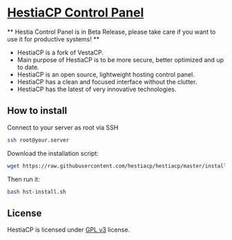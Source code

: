 [HestiaCP Control Panel](https://www.hestiacp.com/)
==================================================

** Hestia Control Panel is in Beta Release, please take care if you want to use it for productive systems! **

* HestiaCP is a fork of VestaCP.
* Main purpose of HestiaCP is to be more secure, better optimized and up to date.
* HestiaCP is an open source, lightweight hosting control panel.
* HestiaCP has a clean and focused interface without the clutter.
* HestiaCP has the latest of very innovative technologies.

How to install
----------------------------
Connect to your server as root via SSH
```bash
ssh root@your.server
```

Download the installation script:
```bash
wget https://raw.githubusercontent.com/hestiacp/hestiacp/master/install/hst-install.sh
```
Then run it:
```bash
bash hst-install.sh
```

License
----------------------------
HestiaCP is licensed under [GPL v3](https://github.com/hestiacp/hestiacp/blob/master/LICENSE) license.
